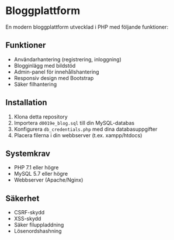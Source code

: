 # Bloggplattform

En modern bloggplattform utvecklad i PHP med följande funktioner:

## Funktioner
- Användarhantering (registrering, inloggning)
- Blogginlägg med bildstöd
- Admin-panel för innehållshantering
- Responsiv design med Bootstrap
- Säker filhantering

## Installation
1. Klona detta repository
2. Importera `d0019e_blog.sql` till din MySQL-databas
3. Konfigurera `db_credentials.php` med dina databasuppgifter
4. Placera filerna i din webbserver (t.ex. xampp/htdocs)

## Systemkrav
- PHP 7.1 eller högre
- MySQL 5.7 eller högre
- Webbserver (Apache/Nginx)

## Säkerhet
- CSRF-skydd
- XSS-skydd
- Säker filuppladdning
- Lösenordshashning 